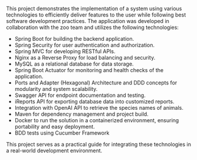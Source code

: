 This project demonstrates the implementation of a system using various technologies to efficiently deliver features to the user while following best software development practices.
The application was developed in collaboration with the zoo team and utilizes the following technologies:

- Spring Boot for building the backend application.
- Spring Security for user authentication and authorization.
- Spring MVC for developing RESTful APIs.
- Nginx as a Reverse Proxy for load balancing and security.
- MySQL as a relational database for data storage.
- Spring Boot Actuator for monitoring and health checks of the application.
- Ports and Adapter (Hexagonal) Architecture and DDD concepts for modularity and system scalability.
- Swagger API for endpoint documentation and testing.
- iReports API for exporting database data into customized reports.
- Integration with OpenAI API to retrieve the species names of animals.
- Maven for dependency management and project build.
- Docker to run the solution in a containerized environment, ensuring portability and easy deployment.
- BDD tests using Cucumber Framework

This project serves as a practical guide for integrating these technologies in a real-world development environment.
